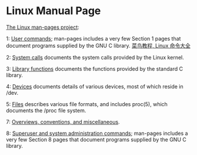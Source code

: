 # Linux Manual Page

[The Linux man-pages project](https://www.kernel.org/doc/man-pages/):

1: [User commands](http://man7.org/linux/man-pages/dir_section_1.html); man-pages includes a very few Section 1 pages that document programs supplied by the GNU C library. [菜鸟教程, Linux 命令大全](https://www.runoob.com/linux/linux-command-manual.html)<br>

2: [System calls](http://man7.org/linux/man-pages/dir_section_2.html) documents the system calls provided by the Linux kernel.<br>

3: [Library functions](http://man7.org/linux/man-pages/dir_section_3.html) documents the functions provided by the standard C library.<br>

4: [Devices](http://man7.org/linux/man-pages/dir_section_4.html) documents details of various devices, most of which reside in /dev.<br>

5: [Files](http://man7.org/linux/man-pages/dir_section_5.html) describes various file formats, and includes proc(5), which documents the /proc file system.<br>

7: [Overviews, conventions, and miscellaneous](http://man7.org/linux/man-pages/dir_section_7.html).<br>

8: [Superuser and system administration commands](http://man7.org/linux/man-pages/dir_section_8.html); man-pages includes a very few Section 8 pages that document programs supplied by the GNU C library.
